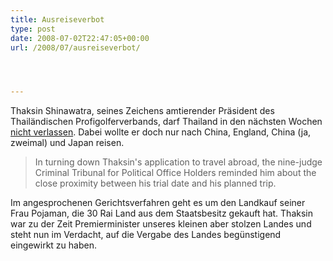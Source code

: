 ```yaml
---
title: Ausreiseverbot
type: post
date: 2008-07-02T22:47:05+00:00
url: /2008/07/ausreiseverbot/




---
```

Thaksin Shinawatra, seines Zeichens amtierender Präsident des Thailändischen Profigolferverbands, darf Thailand in den nächsten Wochen [nicht verlassen][1]. Dabei wollte er doch nur nach China, England, China (ja, zweimal) und Japan reisen.

> In turning down Thaksin's application to travel abroad, the nine-judge Criminal Tribunal for Political Office Holders reminded him about the close proximity between his trial date and his planned trip.

Im angesprochenen Gerichtsverfahren geht es um den Landkauf seiner Frau Pojaman, die 30 Rai Land aus dem Staatsbesitz gekauft hat. Thaksin war zu der Zeit Premierminister unseres kleinen aber stolzen Landes und steht nun im Verdacht, auf die Vergabe des Landes begünstigend eingewirkt zu haben.

 [1]: http://www.nationmultimedia.com/breakingnews/read.php?newsid=30077209
